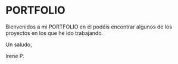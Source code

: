 # PORTFOLIO

Bienvenidos a mi PORTFOLIO en él podéis encontrar algunos de los proyectos en los que he ido trabajando.


Un saludo,

Irene P.
